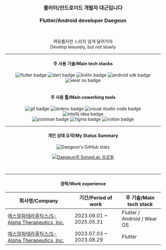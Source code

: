 <div align="center">

<h3>플러터/안드로이드 개발자 대근입니다<br /><br />Flutter/Android developer Daegeun</h3>

<br />
<p>여유롭지만 느리지 않게 달려가자<br/>Develop leisurely, but not slowly</p>

<hr />

<h4>주 사용 기술/Main tech stacks</h4>
<img src="https://img.shields.io/badge/flutter-02569B?style=flat&logo=flutter&logoColor=white" alt="flutter badge" />
<img src="https://img.shields.io/badge/dart-0175C2?style=flat&logo=dart&logoColor=white" alt="dart badge" />
<img src="https://img.shields.io/badge/Kotlin-7F52FF?style=flat&logo=kotlin&logoColor=white" alt="kotlin badge" />
<img src="https://img.shields.io/badge/Android SDK-3DDC84?style=flat&logo=android&logoColor=white" alt="android sdk badge" />
<img src="https://img.shields.io/badge/Wear OS-4285F4?style=flat&logo=wearos&logoColor=white" alt="wear os badge" />
<br />
<br />

<h4>주 사용 툴/Main coworking tools</h4>
<img src="https://img.shields.io/badge/Git-F05032?style=flat&logo=git&logoColor=white" alt="git badge" />
<img src="https://img.shields.io/badge/dotenv-ECD53F?style=flat&logo=dotenv&logoColor=white" alt="dotenv badge" />
<img src="https://img.shields.io/badge/Visual Studio Code-007ACC?style=flat&logo=visualstudiocode&logoColor=white" alt="visual studio code badge" />
<img src="https://img.shields.io/badge/Intellij IDEA-000000?style=flat&logo=intellijidea&logoColor=white" alt="intellij idea badge" />
<br />
<img src="https://img.shields.io/badge/Postman-FF6C37?style=flat&logo=postman&logoColor=white" alt="postman badge" />
<img src="https://img.shields.io/badge/Figma-F24E1E?style=flat&logo=figma&logoColor=white" alt="figma badge" />
<img src="https://img.shields.io/badge/Notion-000000?style=flat&logo=notion&logoColor=white" alt="notion badge" />


<br />
<hr />
</div>
  

<div align="center">
  <h4>개인 상태 요약/My Status Summary</h4> 


<img src="https://github-readme-stats.vercel.app/api?username=gdaegeun539&count_private=true&show_icons=true" alt="Daegeun's GitHub stats" />

[![Daegeun의 Solved.ac 프로필](http://mazassumnida.wtf/api/v2/generate_badge?boj=ydk2284)](https://solved.ac/ydk2284)

<br/>
<hr/>

</div>

<div align="center">
  <h4>경력/Work experience</h4><table>
  <thead>
    <tr>
      <th>회사명/Company</th>
      <th>기간/Period of work</th>
      <th>주 기술/Main tech stack</th>
    </tr>
  </thead>
  <tbody>
    <tr>
      <td><a href="https://www.salphadtx.com/">에스알파테라퓨틱스/S-Alpha Therapeutics, Inc.</a></td>
      <td>2023.09.01 ~ 2025.05.31</td>
      <td>Flutter / Android / Wear OS</td>
    </tr>
    <tr>
      <td><a href="https://www.salphadtx.com/">에스알파테라퓨틱스/S-Alpha Therapeutics, Inc.</a></td>
      <td>2023.07.03 ~ 2023.08.29</td>
      <td>Flutter</td>
    </tr>
  </tbody>
</table>
</div>
  
<!--
**gdaegeun539/gdaegeun539** is a ✨ _special_ ✨ repository because its `README.md` (this file) appears on your GitHub profile.
<a href="https://github.com/anuraghazra/github-readme-stats"><img src="https://github-readme-stats.vercel.app/api/top-langs/?username=gdaegeun539&layout=compact" alt="Daegeun's Top Langs"/></a>
-->

<!--
뱃지
<img src="https://img.shields.io/badge/TypeScript-3178C6?style=flat&logo=typescript&logoColor=white" alt="typescript badge" />
<img src="https://img.shields.io/badge/mui-007FFF?style=flat&logo=mui&logoColor=white" alt="mui badge" />
<img src="https://img.shields.io/badge/lodash-3492FF?style=flat&logo=lodash&logoColor=white" alt="lodash badge" />
<img src="https://img.shields.io/badge/JavaScript(ES6)-f7df1e?style=flat&logo=javascript&logoColor=white" alt="javascript badge" />
<img src="https://img.shields.io/badge/HTML5-E34F26?style=flat&logo=html5&logoColor=white" alt="html5 badge" />
<img src="https://img.shields.io/badge/CSS3-1572B6?style=flat&logo=css3&logoColor=white" alt="css3 badge" />
<img src="https://img.shields.io/badge/React-61DAFB?style=flat&logo=react&logoColor=black" alt="react badge" />
<img src="https://img.shields.io/badge/Styled Components(with emotion)-DB7093?style=flat&logo=styledcomponents&logoColor=white" alt="styled-components badge" />
<img src="https://img.shields.io/badge/Bootstrap-7952B3?style=flat&logo=bootstrap&logoColor=white" alt="bootstrap badge" />
<img src="https://img.shields.io/badge/Python-3776AB?style=flat&logo=python&logoColor=white" alt="python badge" />
<img src="https://img.shields.io/badge/GitKraken-179287?style=flat&logo=gitkraken&logoColor=white" alt="gitkraken badge" />
<img src="https://img.shields.io/badge/node.js-339933?style=flat&logo=node.js&logoColor=white" alt="nodejs badge" />
<img src="https://img.shields.io/badge/express-000000?style=flat&logo=express&logoColor=white" alt="expressjs badge" />
<img src="https://img.shields.io/badge/spring-6DB33F?style=flat&logo=spring&logoColor=white" alt="spring badge" />
<img src="https://img.shields.io/badge/spring boot-6DB33F?style=flat&logo=spring%20boot&logoColor=white" alt="spring boot badge" />
<img src="https://img.shields.io/badge/Sourcetree-0052CC?style=flat&logo=sourcetree&logoColor=white" alt="sourcetree badge" />
<img src="https://img.shields.io/badge/eclipse-2C2255?style=flat&logo=eclipse&logoColor=white" alt="eclipse badge" />
<img src="https://img.shields.io/badge/Insomnia-4000BF?style=flat&logo=insomnia&logoColor=white" alt="insomnia badge" />
-->
